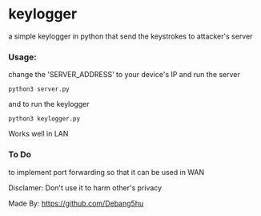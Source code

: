 # keylogger
a simple keylogger in python that send the keystrokes to attacker's server  

<h3>Usage:</h3>  

change the 'SERVER_ADDRESS' to your device's IP and run the server  

```
python3 server.py
```  

and to run the keylogger  

```
python3 keylogger.py
```  

Works well in LAN  

<h3>To Do</h3>  

to implement port forwarding so that it can be used in WAN  


Disclamer: Don't use it to harm other's privacy  

Made By: https://github.com/Debang5hu
